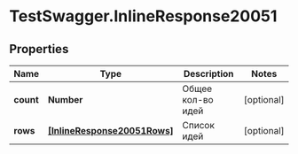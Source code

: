 # TestSwagger.InlineResponse20051

## Properties

Name | Type | Description | Notes
------------ | ------------- | ------------- | -------------
**count** | **Number** | Общее кол-во идей | [optional] 
**rows** | [**[InlineResponse20051Rows]**](InlineResponse20051Rows.md) | Список идей | [optional] 


